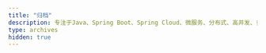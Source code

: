 ```yaml
---
title: "归档"
description: 专注于Java、Spring Boot、Spring Cloud、微服务、分布式、高并发、多线程、项目管理、软件架构
type: archives
hidden: true
---
```

